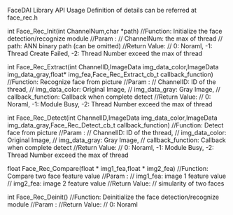 FaceDAI Library API Usage
Definition of details can be referred at face_rec.h


int Face_Rec_Init(int ChannelNum,char *path)
//Function: Initialize the face detection/recognize module
//Param : 
//  ChannelNum: the max of thread
//  path: ANN binary path (can be omitted)
//Return Value:
//  0: Noraml, -1: Thread Create Failed, -2: Thread Number exceed the max of thread



int Face_Rec_Extract(int ChannelID,ImageData img_data_color,ImageData img_data_gray,float* img_fea,Face_Rec_Extract_cb_t callback_function)
//Function: Recognize face from picture
//Param : 
//  ChannelID: ID of the thread,
//  img_data_color: Original Image,
//  img_data_gray: Gray Image,
//  callback_function: Callback when complete detect
//Return Value:
//  0: Noraml, -1: Module Busy, -2: Thread Number exceed the max of thread



int Face_Rec_Detect(int ChannelID,ImageData img_data_color,ImageData img_data_gray,Face_Rec_Detect_cb_t callback_function)
//Function: Detect face from picture
//Param : 
//  ChannelID: ID of the thread,
//  img_data_color: Original Image,
//  img_data_gray: Gray Image,
//  callback_function: Callback when complete detect
//Return Value:
//  0: Noraml, -1: Module Busy, -2: Thread Number exceed the max of thread


float Face_Rec_Compare(float * img1_fea,float * img2_fea)
//Function: Compare two face feature value
//Param : 
//  img1_fea: image 1 feature value
//  img2_fea: image 2 feature value
//Return Value:
//  simularity of two faces


int Face_Rec_Deinit()
//Function: Deinitialize the face detection/recognize module
//Param : 
//Return Value:
//  0: Noraml
